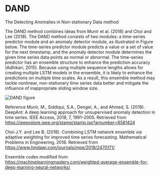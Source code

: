 # DAND
The Detecting Anomalies in Non-stationary Data method

The DAND method combines ideas from Munir et al. (2018) and Choi and Lee (2018). The DAND method consists of two modules: a time-series predictor module and an anomaly detector module, as illustrated in Figure below. The time-series predictor module predicts a value or a set of value for the next timestamp, and the anomaly detector module determines the given time series data points as normal or abnormal. The time-series predictor has an ensemble structure to enhance the prediction accuracy (Adhikari, 2015). Because using multiple sequence lengths allows for creating multiple LSTM models in the ensemble, it is likely to enhance the predictions on multiple time scales. As a result, this ensemble method may tackle nonlinear, non-stationary time series data better and mitigate the influence of inappropriate sliding window size. 

![DAND figure](https://user-images.githubusercontent.com/43935090/86256042-22c60200-bbb8-11ea-8ceb-c5c5787913cb.jpg)

Reference
Munir, M., Siddiqui, S.A., Dengel, A., and Ahmed, S. (2018). DeepAnt: A deep learning approach for unsupervised anomaly detection in time series. IEEE Access, 2018, 7, 1991–2005. Retrieved from https://ieeexplore.ieee.org/stamp/stamp.jsp?arnumber=8581424

Choi J.Y. and Lee B. (2018). Combining LSTM network ensemble via adaptive weighting for improved time series forecasting. Mathematical Problems in Engineering, 2018. Retrieved from https://www.hindawi.com/journals/mpe/2018/2470171/

Ensemble codes modified from https://machinelearningmastery.com/weighted-average-ensemble-for-deep-learning-neural-networks/
